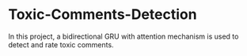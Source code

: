 # Toxic-Comments-Detection
In this project, a bidirectional GRU with attention mechanism is used to detect and rate toxic comments.
